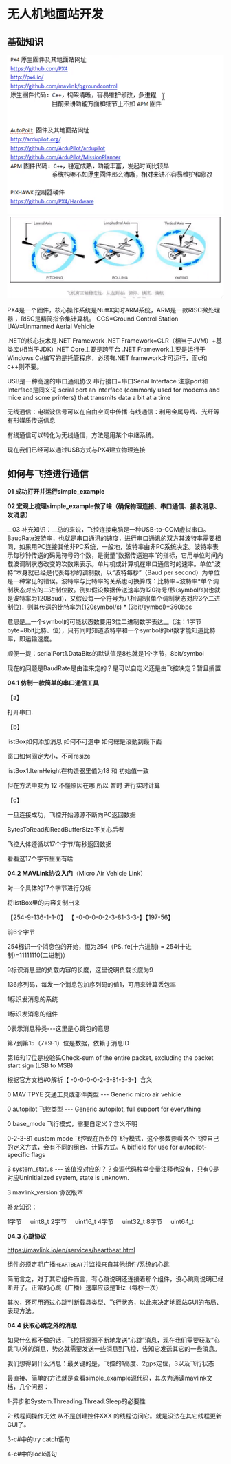 # 无人机地面站开发

## 基础知识

<img src="rs-of-uav/1.png" />

<img src="rs-of-uav/2.png" />

PX4是一个固件，核心操作系统是NuttX实时ARM系统，ARM是一款RISC微处理器 ，RISC是精简指令集计算机。
GCS=Ground Control Station
UAV=Unmanned Aerial Vehicle

.NET的核心技术是.NET Framework
.NET Framework=CLR（相当于JVM）+基类库(相当于JDK)
.NET Core主要是跨平台
.NET Framework主要是运行于Windows
C#编写的是托管程序，必须有.NET framework才可运行，而c和c++则不要。

USB是一种高速的串口通讯协议
串行接口=串口Serial Interface
注意port和Interface是同义词
serial port
an interface 
(commonly used for modems and mice and some printers) 
that transmits data a bit 
at a time

无线通信：电磁波信号可以在自由空间中传播
有线通信：利用金属导线、光纤等有形媒质传送信息

有线通信可以转化为无线通信，方法是用某个中继系统。

现在我们已经可以通过USB方式与PX4建立物理连接



## 如何与飞控进行通信

__01 成功打开并运行simple_example__

__02 宏观上梳理simple_example做了啥（确保物理连接、串口通信、接收消息、发消息）__

__03 补充知识：__总的来说，飞控连接电脑是一种USB-to-COM虚拟串口。BaudRate波特率，也就是串口通讯的速度，进行串口通讯的双方其波特率需要相同，如果用PC连接其他非PC系统，一般地，波特率由非PC系统决定。波特率表示每秒钟传送的码元符号的个数，是衡量“数据传送速率”的指标，它用单位时间内载波调制状态改变的次数来表示。单片机或计算机在串口通信时的速率。单位“波特”本身就已经是代表每秒的调制数，以“波特每秒”（Baud per second）为单位是一种常见的错误。波特率与比特率的关系也可换算成：比特率=波特率*单个调制状态对应的二进制位数。例如假设数据传送速率为120符号/秒(symbol/s)(也就是波特率为120Baud)，又假设每一个符号为八相调制(单个调制状态对应3个二进制位)，则其传送的比特率为(120symbol/s) * (3bit/symbol)=360bps

意思是__一个symbol的可能状态数要用3位二进制数字表达__（注：1字节byte=8bit比特、位），只有同时知道波特率和一个symbol的bit数才能知道比特率，即运输速度。

顺便一提：serialPort1.DataBits的默认值是8也就是1个字节，8bit/symbol

现在的问题是BaudRate是由谁来定的？是可以自定义还是由飞控决定？暂且搁置



__04.1 仿制一款简单的串口通信工具__

【a】

打开串口.

【b】

listBox如何添加消息 如何不可選中 如何總是滾動到最下面

窗口如何固定大小，不可resize

listBox1.ItemHeight在构造器里值为18 和 初始值一致

但在方法中变为 12 不懂原因在哪 所以 暂时 进行实时计算

【c】

一旦连接成功，飞控开始源源不断向PC返回数据

BytesToRead和ReadBufferSize不关心后者

飞控大体遵循以17个字节/每秒返回数据

看看这17个字节里面有啥 



__04.2 MAVLink协议入门__（Micro Air Vehicle Link）

对一个具体的17个字节进行分析

将listBox里的内容复制出来

【254-9-136-1-1-0】 【 -0-0-0-0-2-3-81-3-3-】【197-56】

前6个字节

254标识一个消息包的开始，恒为254（PS. fe(十六进制) = 254(十进制)=11111110(二进制)）

9标识消息里的负载内容的长度，这里说明负载长度为9

136序列码，每发一个消息包加序列码的值1，可用来计算丢包率

1标识发消息的系统

1标识发消息的组件

0表示消息种类---这里是心跳包的意思

第7到第15（7+9-1）位是数据，依赖于消息ID

第16和17位是校验码Check-sum of the entire packet, excluding the packet start sign (LSB to MSB)

根据官方文档#0解析【 -0-0-0-0-2-3-81-3-3-】含义

0 MAV TPYE 交通工具或部件类型 --- Generic micro air vehicle

0 autopilot 飞控类型 --- Generic autopilot, full support for everything

0 base_mode 飞行模式，需要自定义？含义不明

0-2-3-81 custom mode 飞控现在所处的飞行模式，这个参数要看各个飞控自己的定义方式，会有不同的组合、计算方式。A bitfield for use for autopilot-specific flags

3 system_status --- 该值没对应的？？查源代码枚举变量注释也没有，只有0是对应Uninitialized system, state is unknown.

3 mavlink_version 协议版本

补充知识：

1字节     uint8_t
2字节     uint16_t
4字节     uint32_t
8字节     uint64_t



__04.3 心跳协议__

https://mavlink.io/en/services/heartbeat.html

组件必须定期广播`HEARTBEAT`并监视来自其他组件/系统的心跳

简而言之，对于其它组件而言，有心跳说明还连接着那个组件，没心跳则说明已经断开了。正常的心跳（广播）速率应该是1Hz（每秒一次）

其次，还可用通过心跳判断载具类型、飞行状态，以此来决定地面站GUI的布局、表现方法。



__04.4 获取心跳之外的消息__

如果什么都不做的话，飞控将源源不断地发送“心跳”消息，现在我们需要获取“心跳”以外的消息，势必就需要发送一些消息到飞控，告知它发送其它的一些消息。

我们想得到什么消息：最关键的是，飞控的1高度、2gps定位，3以及飞行状态

最直接、简单的方法就是查看simple_example源代码，其次为通读mavlink文档，几个问题：

1-异步和System.Threading.Thread.Sleep的必要性

2-线程间操作无效 从不是创建控件XXX 的线程访问它。就是没法在其它线程更新GUI了。

3-c#中的try catch语句 

4-c#中的lock语句 













